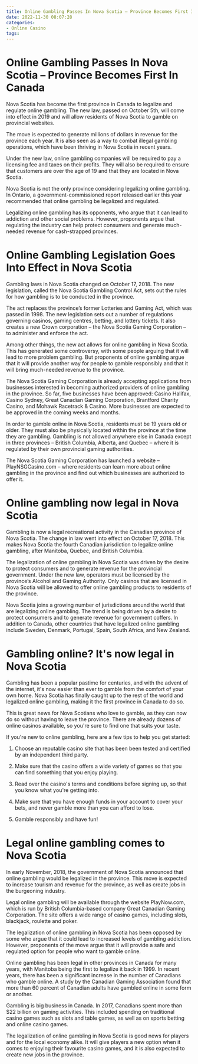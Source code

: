 ```yaml
---
title: Online Gambling Passes In Nova Scotia – Province Becomes First In Canada
date: 2022-11-30 08:07:28
categories:
- Online Casino
tags:
---
```



#  Online Gambling Passes In Nova Scotia – Province Becomes First In Canada

Nova Scotia has become the first province in Canada to legalize and regulate online gambling. The new law, passed on October 5th, will come into effect in 2019 and will allow residents of Nova Scotia to gamble on provincial websites.

The move is expected to generate millions of dollars in revenue for the province each year. It is also seen as a way to combat illegal gambling operations, which have been thriving in Nova Scotia in recent years.

Under the new law, online gambling companies will be required to pay a licensing fee and taxes on their profits. They will also be required to ensure that customers are over the age of 19 and that they are located in Nova Scotia.

Nova Scotia is not the only province considering legalizing online gambling. In Ontario, a government-commissioned report released earlier this year recommended that online gambling be legalized and regulated.

Legalizing online gambling has its opponents, who argue that it can lead to addiction and other social problems. However, proponents argue that regulating the industry can help protect consumers and generate much-needed revenue for cash-strapped provinces.

#  Online Gambling Legislation Goes Into Effect in Nova Scotia

Gambling laws in Nova Scotia changed on October 17, 2018. The new legislation, called the Nova Scotia Gambling Control Act, sets out the rules for how gambling is to be conducted in the province.

The act replaces the province’s former Lotteries and Gaming Act, which was passed in 1998. The new legislation sets out a number of regulations governing casinos, gaming centres, betting, and lottery tickets. It also creates a new Crown corporation – the Nova Scotia Gaming Corporation – to administer and enforce the act.

Among other things, the new act allows for online gambling in Nova Scotia. This has generated some controversy, with some people arguing that it will lead to more problem gambling. But proponents of online gambling argue that it will provide another way for people to gamble responsibly and that it will bring much-needed revenue to the province.

The Nova Scotia Gaming Corporation is already accepting applications from businesses interested in becoming authorized providers of online gambling in the province. So far, five businesses have been approved: Casino Halifax, Casino Sydney, Great Canadian Gaming Corporation, Brantford Charity Casino, and Mohawk Racetrack & Casino. More businesses are expected to be approved in the coming weeks and months.

In order to gamble online in Nova Scotia, residents must be 19 years old or older. They must also be physically located within the province at the time they are gambling. Gambling is not allowed anywhere else in Canada except in three provinces – British Columbia, Alberta, and Quebec – where it is regulated by their own provincial gaming authorities.

The Nova Scotia Gaming Corporation has launched a website – PlayNSGCasino.com – where residents can learn more about online gambling in the province and find out which businesses are authorized to offer it.

#  Online gambling now legal in Nova Scotia

Gambling is now a legal recreational activity in the Canadian province of Nova Scotia. The change in law went into effect on October 17, 2018. This makes Nova Scotia the fourth Canadian jurisdiction to legalize online gambling, after Manitoba, Quebec, and British Columbia.

The legalization of online gambling in Nova Scotia was driven by the desire to protect consumers and to generate revenue for the provincial government. Under the new law, operators must be licensed by the province’s Alcohol and Gaming Authority. Only casinos that are licensed in Nova Scotia will be allowed to offer online gambling products to residents of the province.

Nova Scotia joins a growing number of jurisdictions around the world that are legalizing online gambling. The trend is being driven by a desire to protect consumers and to generate revenue for government coffers. In addition to Canada, other countries that have legalized online gambling include Sweden, Denmark, Portugal, Spain, South Africa, and New Zealand.

#  Gambling online? It's now legal in Nova Scotia

Gambling has been a popular pastime for centuries, and with the advent of the internet, it's now easier than ever to gamble from the comfort of your own home. Nova Scotia has finally caught up to the rest of the world and legalized online gambling, making it the first province in Canada to do so.

This is great news for Nova Scotians who love to gamble, as they can now do so without having to leave the province. There are already dozens of online casinos available, so you're sure to find one that suits your taste.

If you're new to online gambling, here are a few tips to help you get started:

1. Choose an reputable casino site that has been been tested and certified by an independent third party.

2. Make sure that the casino offers a wide variety of games so that you can find something that you enjoy playing.

3. Read over the casino's terms and conditions before signing up, so that you know what you're getting into.

4. Make sure that you have enough funds in your account to cover your bets, and never gamble more than you can afford to lose.

5. Gamble responsibly and have fun!

#  Legal online gambling comes to Nova Scotia

In early November, 2018, the government of Nova Scotia announced that online gambling would be legalized in the province. This move is expected to increase tourism and revenue for the province, as well as create jobs in the burgeoning industry.

 Legal online gambling will be available through the website PlayNow.com, which is run by British Columbia-based company Great Canadian Gaming Corporation. The site offers a wide range of casino games, including slots, blackjack, roulette and poker.

The legalization of online gambling in Nova Scotia has been opposed by some who argue that it could lead to increased levels of gambling addiction. However, proponents of the move argue that it will provide a safe and regulated option for people who want to gamble online.

Online gambling has been legal in other provinces in Canada for many years, with Manitoba being the first to legalize it back in 1999. In recent years, there has been a significant increase in the number of Canadians who gamble online. A study by the Canadian Gaming Association found that more than 60 percent of Canadian adults have gambled online in some form or another.

Gambling is big business in Canada. In 2017, Canadians spent more than $22 billion on gaming activities. This included spending on traditional casino games such as slots and table games, as well as on sports betting and online casino games.

The legalization of online gambling in Nova Scotia is good news for players and for the local economy alike. It will give players a new option when it comes to enjoying their favourite casino games, and it is also expected to create new jobs in the province.